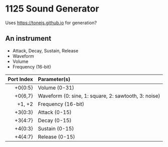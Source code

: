 # 1125 Sound Generator

Uses https://tonejs.github.io for generation?

## An instrument

* Attack, Decay, Sustain, Release
* Waveform
* Volume
* Frequency (16-bit)

Port Index  | Parameter(s)
-----------:|:------------
    +0{0:5} | Volume (0-31)
    +0{6,7} | Waveform (0: sine, 1: square, 2: sawtooth, 3: noise)
    +1, +2  | Frequency (16-bit)
    +3{0:3} | Attack (0-15)
    +3{4:7} | Decay (0-15)
    +4{0:3} | Sustain (0-15)
    +4{4:7} | Release (0-15)
